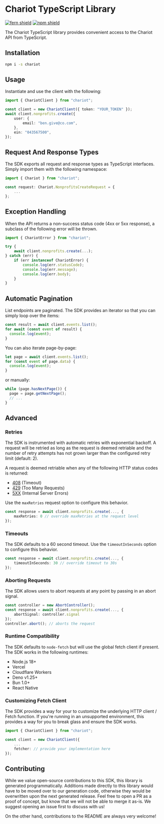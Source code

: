 # Chariot TypeScript Library

[![fern shield](https://img.shields.io/badge/%F0%9F%8C%BF-SDK%20generated%20by%20Fern-brightgreen)](https://github.com/fern-api/fern)
[![npm shield](https://img.shields.io/npm/v/chariot)](https://www.npmjs.com/package/chariot)

The Chariot TypeScript library provides convenient access to the Chariot API from TypeScript.

## Installation

```sh
npm i -s chariot
```

## Usage

Instantiate and use the client with the following:

```typescript
import { ChariotClient } from "chariot";

const client = new ChariotClient({ token: "YOUR_TOKEN" });
await client.nonprofits.create({
    user: {
        email: "ben.give@co.com",
    },
    ein: "043567500",
});
```

## Request And Response Types

The SDK exports all request and response types as TypeScript interfaces. Simply import them with the
following namespace:

```typescript
import { Chariot } from "chariot";

const request: Chariot.NonprofitsCreateRequest = {
    ...
};
```

## Exception Handling

When the API returns a non-success status code (4xx or 5xx response), a subclass of the following error
will be thrown.

```typescript
import { ChariotError } from "chariot";

try {
    await client.nonprofits.create(...);
} catch (err) {
    if (err instanceof ChariotError) {
        console.log(err.statusCode);
        console.log(err.message);
        console.log(err.body);
    }
}
```

## Automatic Pagination

List endpoints are paginated. The SDK provides an iterator so that you 
can simply loop over the items: 

```ts
const result = await client.events.list();
for await (const event of result) {
  console.log(event);
}
```

You can also iterate page-by-page:

```ts
let page = await client.events.list();
for (const event of page.data) {
  console.log(event);
}
```

or manually: 

```ts
while (page.hasNextPage()) {
  page = page.getNextPage();
  // ...
}
```

## Advanced

### Retries

The SDK is instrumented with automatic retries with exponential backoff. A request will be retried as long
as the request is deemed retriable and the number of retry attempts has not grown larger than the configured
retry limit (default: 2).

A request is deemed retriable when any of the following HTTP status codes is returned:

-   [408](https://developer.mozilla.org/en-US/docs/Web/HTTP/Status/408) (Timeout)
-   [429](https://developer.mozilla.org/en-US/docs/Web/HTTP/Status/429) (Too Many Requests)
-   [5XX](https://developer.mozilla.org/en-US/docs/Web/HTTP/Status/500) (Internal Server Errors)

Use the `maxRetries` request option to configure this behavior.

```typescript
const response = await client.nonprofits.create(..., {
    maxRetries: 0 // override maxRetries at the request level
});
```

### Timeouts

The SDK defaults to a 60 second timeout. Use the `timeoutInSeconds` option to configure this behavior.

```typescript
const response = await client.nonprofits.create(..., {
    timeoutInSeconds: 30 // override timeout to 30s
});
```

### Aborting Requests

The SDK allows users to abort requests at any point by passing in an abort signal.

```typescript
const controller = new AbortController();
const response = await client.nonprofits.create(..., {
    abortSignal: controller.signal
});
controller.abort(); // aborts the request
```

### Runtime Compatibility

The SDK defaults to `node-fetch` but will use the global fetch client if present. The SDK works in the following
runtimes:

-   Node.js 18+
-   Vercel
-   Cloudflare Workers
-   Deno v1.25+
-   Bun 1.0+
-   React Native

### Customizing Fetch Client

The SDK provides a way for your to customize the underlying HTTP client / Fetch function. If you're running in an
unsupported environment, this provides a way for you to break glass and ensure the SDK works.

```typescript
import { ChariotClient } from "chariot";

const client = new ChariotClient({
    ...
    fetcher: // provide your implementation here
});
```

## Contributing

While we value open-source contributions to this SDK, this library is generated programmatically.
Additions made directly to this library would have to be moved over to our generation code,
otherwise they would be overwritten upon the next generated release. Feel free to open a PR as
a proof of concept, but know that we will not be able to merge it as-is. We suggest opening
an issue first to discuss with us!

On the other hand, contributions to the README are always very welcome!
